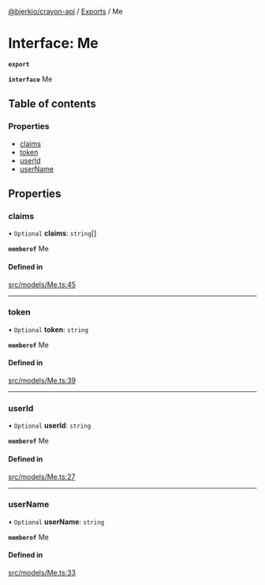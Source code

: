 [@bjerkio/crayon-api](../README.md) / [Exports](../modules.md) / Me

# Interface: Me

**`export`**

**`interface`** Me

## Table of contents

### Properties

- [claims](Me.md#claims)
- [token](Me.md#token)
- [userId](Me.md#userid)
- [userName](Me.md#username)

## Properties

### claims

• `Optional` **claims**: `string`[]

**`memberof`** Me

#### Defined in

[src/models/Me.ts:45](https://github.com/bjerkio/crayon-api-js/blob/22cd66d/src/models/Me.ts#L45)

___

### token

• `Optional` **token**: `string`

**`memberof`** Me

#### Defined in

[src/models/Me.ts:39](https://github.com/bjerkio/crayon-api-js/blob/22cd66d/src/models/Me.ts#L39)

___

### userId

• `Optional` **userId**: `string`

**`memberof`** Me

#### Defined in

[src/models/Me.ts:27](https://github.com/bjerkio/crayon-api-js/blob/22cd66d/src/models/Me.ts#L27)

___

### userName

• `Optional` **userName**: `string`

**`memberof`** Me

#### Defined in

[src/models/Me.ts:33](https://github.com/bjerkio/crayon-api-js/blob/22cd66d/src/models/Me.ts#L33)
